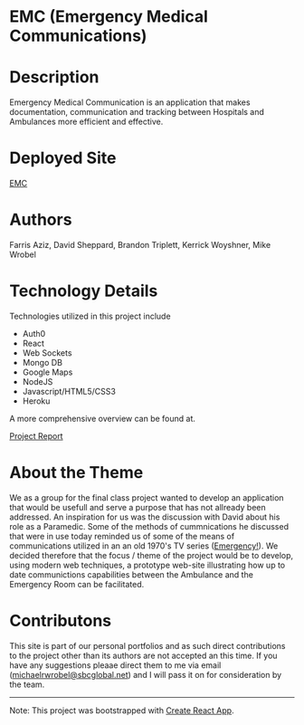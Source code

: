 # EMC (Emergency Medical Communications)

# Description

Emergency Medical Communication is an application that makes documentation, communication and tracking between Hospitals and Ambulances more efficient and effective. 

# Deployed Site

[EMC](https://emergency-communication.herokuapp.com/) 

# Authors

Farris Aziz,
David Sheppard,
Brandon Triplett,
Kerrick Woyshner,
Mike Wrobel

# Technology Details

Technologies utilized in this project include
- Auth0
- React
- Web Sockets
- Mongo DB
- Google Maps
- NodeJS
- Javascript/HTML5/CSS3
- Heroku

A more comprehensive overview can be found at.

[Project Report](https://docs.google.com/document/d/1saCfwGQaDHZs9o4NFp15V596leMRdogayDHVJttj-hk/edit#heading=h.z6ne0og04bp5)


# About the Theme

We as a group for the final class project wanted to develop an application that would be usefull and serve a purpose that has not allready been addressed.
An inspiration for us was the discussion with David about his role as a Paramedic.  Some of the methods of cummnications he discussed that were in use today reminded us of some of the means of communications utilized in an an old 1970's TV series ([Emergency!](https://en.wikipedia.org/wiki/Emergency!)).   We decided therefore that the focus / theme of the project would be to develop, using modern web techniques, a prototype web-site illustrating how up to date communictions capabilities between the Ambulance and the Emergency Room can be facilitated.

# Contributons

This site is part of our personal portfolios and as such direct contributions to the project other than its authors are not accepted an this time.  If you have any suggestions pleaae direct them to me via email (michaelrwrobel@sbcglobal.net) and I will pass it on for consideration by the team.

-----

Note: This project was bootstrapped with [Create React App](https://github.com/facebookincubator/create-react-app).
